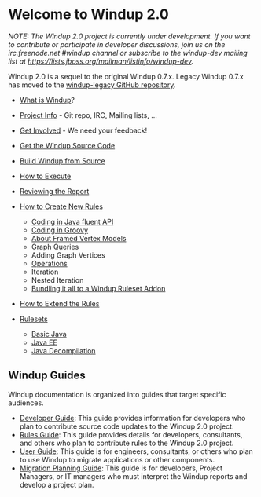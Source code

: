 # Welcome to Windup 2.0

_NOTE: The Windup 2.0 project is currently under development. If you want to contribute or participate in developer discussions, join us on the irc.freenode.net #windup channel or subscribe to the windup-dev mailing list at https://lists.jboss.org/mailman/listinfo/windup-dev._

Windup 2.0 is a sequel to the original Windup 0.7.x. Legacy Windup 0.7.x has moved to the [windup-legacy GitHub repository](https://github.com/windup/windup-legacy).

* [What is Windup](What-is-Windup)?
* [Project Info](Project-Info) - Git repo, IRC, Mailing lists, ...
* [Get Involved](Get-Involved) - We need your feedback!
* [Get the Windup Source Code](https://github.com/windup/windup/wiki/Dev:-Get-the-Windup-Source-Code)
* [Build Windup from Source](https://github.com/windup/windup/wiki/Dev:-Build-Windup-from-Source)
* [How to Execute](Execute-Windup)
* [Reviewing the Report](Reviewing-the-Report)
* [How to Create New Rules](Rules:-Creating)
   * [Coding in Java fluent API](Rules:-Coding-Java)
   * [Coding in Groovy](Rules:-Coding-Groovy)
   * [About Framed Vertex Models](FramedModels)
   * Graph Queries
   * Adding Graph Vertices
   * [Operations](Rules:-Operations)
   * Iteration
   * Nested Iteration
   * [Bundling it all to a Windup Ruleset Addon](Rules:-Bundling)
* [How to Extend the Rules](https://github.com/windup/windup/wiki/Extend-Windup-Rules)
 
* [Rulesets](https://github.com/windup/windup/wiki/Rulesets)
   * [Basic Java](https://github.com/windup/windup/wiki/Ruleset:-Java-Basic)
   * [Java EE](https://github.com/windup/windup/wiki/Ruleset:-Java-EE)
   * [Java Decompilation](https://github.com/windup/windup/wiki/Ruleset:-Java-Decompilation)

## Windup Guides

Windup documentation is organized into guides that target specific audiences.
 
* [Developer Guide](https://github.com/windup/windup/wiki/Dev:-Developer-Guide): This guide provides information for developers who plan to contribute source code updates to the Windup 2.0 project.
* [Rules Guide](https://github.com/windup/windup/wiki/Rules:--Rules-Development-Guida): This guide provides details for developers, consultants, and others who plan to contribute rules to the Windup 2.0 project.
* [User Guide](https://github.com/windup/windup/wiki/User:-User-Guide): This guide is for engineers, consultants, or others who plan to use Windup to migrate applications or other components.
* [Migration Planning Guide](https://github.com/windup/windup/wiki/Plan:-Migration-Planning-Guide): This guide is for developers, Project Managers, or IT managers who must interpret the Windup reports and develop a project plan.

